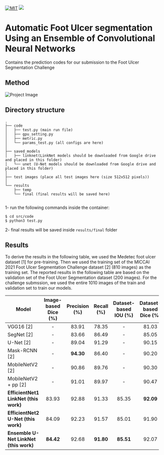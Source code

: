[![MIT](https://img.shields.io/badge/license-MIT-brightgreen.svg)](https://github.com/shunk031/chainer-skin-lesion-detector/blob/master/LICENSE)
![](https://img.shields.io/badge/keras-tensorflow-blue.svg)

# Automatic Foot Ulcer segmentation Using an Ensemble of Convolutional Neural Networks
Contains the prediction codes for our submission to the Foot Ulcer Segmentation Challenge


## Method
![Project Image](https://github.com/masih4/Foot_Ulcer_Segmentation/blob/main/git_image/method.png)


## Directory structure
```
.
├── code
│   ├── test.py (main run file)
│   ├── gpu_setting.py
│   ├── metric.py
│   └── params_test.py (all configs are here)
│
├── saved_models
│   ├── linknet(LinkNet models should be downloaded from Google drive and placed in this folder)
│   └── unet (U-Net models should be downloaded from Google drive and placed in this folder)
│
├── test images (place all test images here (size 512x512 pixels))
│
└── results
    ├── temp
    └── final (final results will be saved here)
 
```

1- run the following commands inside the container:
```
$ cd src/code
$ python3 test.py 
```
2- final results will be saved inside `results/final` folder

## Results
To derive the results in the following table, we used the Medetec foot ulcer dataset [1] for pre-training. Then we used the training set of the MICCAI 2021 Foot Ulcer Segmentation Challenge dataset [2] (810 images) as the training set. The reported results in the following table are based on the validation set of the Foot Ulcer Segmentation dataset (200 images). For the challenge submssion, we used the entire 1010 images of the train and validation set to train our models. 

| Model                                 | Image-based Dice (%) | Precision (%)    | Recall (%)       | Dataset-based IOU (%)   | Dataset-based Dice (%)     |
| --------------------------------      |:--------------------:|:----------------:|:----------------:|:-----------------------:|:--------------------------:|
| VGG16  [2]                            |         -            |   83.91          |   78.35          |    -                    | 81.03                      |
| SegNet [2]                            |         -            |   83.66          |   86.49          |    -                    | 85.05                      |
| U-Net [2]                             |         -            |   89.04          |   91.29          |    -                    | 90.15                      |
| Mask-RCNN  [2]                        |         -            |   **94.30**      |   86.40          |    -                    | 90.20                      |
| MobileNetV2 [2]                       |         -            |   90.86          |   89.76          |    -                    | 90.30                      |
| MobileNetV2 + pp [2]                  |         -            |   91.01          |   89.97          |    -                    | 90.47                      |
| **EfficientNet1 LinkNet (this work)** |         83.93        |   92.88          |   91.33          |    85.35                | **92.09**                  |
| **EfficientNet2 U-Net (this work)**   |         84.09        |   92.23          |   91.57          |    85.01                | 91.90                      |
| **Ensemble U-Net LinkNet (this work)**|         **84.42**    |   92.68          |  **91.80**       |    **85.51**            | 92.07                      |
